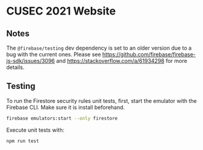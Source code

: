 # CUSEC 2021 Website

## Notes

The `@firebase/testing` dev dependency is set to an older version due to a bug with the current ones.
Please see https://github.com/firebase/firebase-js-sdk/issues/3096 and https://stackoverflow.com/a/61934298 for more details.

## Testing

To run the Firestore security rules unit tests, first, start the emulator with the Firebase CLI.
Make sure it is install beforehand.

```bash
firebase emulators:start --only firestore
```

Execute unit tests with:

```bash
npm run test
```
